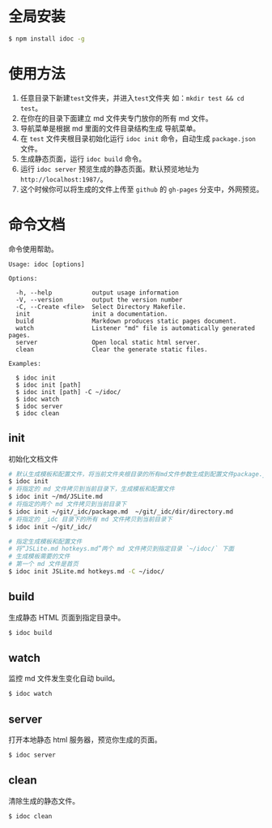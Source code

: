 
# 全局安装

```bash
$ npm install idoc -g
```

# 使用方法

1. 任意目录下新建`test`文件夹，并进入`test`文件夹 如：`mkdir test && cd test`。
2. 在你在的目录下面建立 md 文件夹专门放你的所有 md 文件。
3. 导航菜单是根据 md 里面的文件目录结构生成 导航菜单。
4. 在 `test` 文件夹根目录初始化运行 `idoc init` 命令，自动生成 `package.json` 文件。
5. 生成静态页面，运行 `idoc build` 命令。
6. 运行 `idoc server` 预览生成的静态页面。默认预览地址为 `http://localhost:1987/`。
7. 这个时候你可以将生成的文件上传至 `github` 的 `gh-pages` 分支中，外网预览。

# 命令文档

命令使用帮助。


```
Usage: idoc [options]

Options:

  -h, --help           output usage information
  -V, --version        output the version number
  -C, --Create <file>  Select Directory Makefile.
  init                 init a documentation.
  build                Markdown produces static pages document.
  watch                Listener "md" file is automatically generated pages.
  server               Open local static html server.
  clean                Clear the generate static files.

Examples:

  $ idoc init
  $ idoc init [path]
  $ idoc init [path] -C ~/idoc/
  $ idoc watch
  $ idoc server
  $ idoc clean
```


## init

初始化文档文件

```sh
# 默认生成模板和配置文件，将当前文件夹根目录的所有md文件参数生成到配置文件package.json中
$ idoc init
# 将指定的 md 文件拷贝到当前目录下，生成模板和配置文件
$ idoc init ~/md/JSLite.md
# 将指定的两个 md 文件拷贝到当前目录下
$ idoc init ~/git/_idc/package.md  ~/git/_idc/dir/directory.md
# 将指定的 _idc 目录下的所有 md 文件拷贝到当前目录下
$ idoc init ~/git/_idc/

# 指定生成模板和配置文件
# 将“JSLite.md hotkeys.md”两个 md 文件拷贝到指定目录 `~/idoc/` 下面
# 生成模板需要的文件
# 第一个 md 文件是首页
$ idoc init JSLite.md hotkeys.md -C ~/idoc/
```

## build

生成静态 HTML 页面到指定目录中。

```sh
$ idoc build
```

## watch

监控 md 文件发生变化自动 build。

```sh
$ idoc watch
```


## server

打开本地静态 html 服务器，预览你生成的页面。

```sh
$ idoc server
```

## clean

清除生成的静态文件。

```sh
$ idoc clean
```